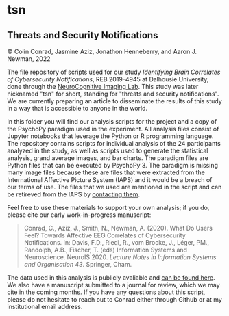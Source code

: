 # tsn
## Threats and Security Notifications 
© Colin Conrad, Jasmine Aziz, Jonathon Henneberry, and Aaron J. Newman, 2022

The file repository of scripts used for our study _Identifying Brain Correlates of Cybersecurity Notifications_, REB 2019-4945 at Dalhousie University, done through the [NeuroCognitive Imaging Lab](https://ncil.science/). This study was later nicknamed "tsn" for short, standing for "threats and security notifications". We are currently preparing an article to disseminate the results of this study in a way that is accessible to anyone in the world.

In this folder you will find our analysis scripts for the project and a copy of the PsychoPy paradigm used in the experiment. All analysis files consist of Jupyter notebooks that leverage the Python or R programming language. The repository contains scripts for individual analysis of the 24 participants analyzed in the study, as well as scripts used to generate the statistical analysis, grand average images, and bar charts. The paradigm files are Python files that can be executed by PsychoPy 3. The paradigm is missing many image files because these are files that were extracted from the International Affective Picture System (IAPS) and it would be a breach of our terms of use. The files that we used are mentioned in the script and can be retireved from the IAPS by [contacting them](https://csea.phhp.ufl.edu/media/iapsmessage.html).

Feel free to use these materials to support your own analysis; if you do, please cite our early work-in-progress manuscript:

> Conrad, C., Aziz, J., Smith, N., Newman, A. (2020). What Do Users Feel? Towards Affective EEG Correlates of Cybersecurity Notifications. In: Davis, F.D., Riedl, R., vom Brocke, J., Léger, PM., Randolph, A.B., Fischer, T. (eds) Information Systems and Neuroscience. NeuroIS 2020. _Lecture Notes in Information Systems and Organisation 43_. Springer, Cham.

The data used in this analysis is publicly avaliable and [can be found here](https://borealisdata.ca/dataset.xhtml?persistentId=doi:10.5683/SP3/RDXI6P). We also have a manuscript submitted to a journal for review, which we may cite in the coming months. If you have any questions about this script, please do not hesitate to reach out to Conrad either through Github or at my institutional email address.
